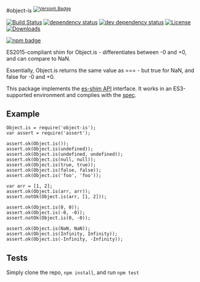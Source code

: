 \#object-is <sup>[![Version\ Badge](http://versionbadg.es/es-shims/object-is.svg)](https://npmjs.org/package/object-is)</sup>

[![Build Status](https://travis-ci.org/es-shims/object-is.svg)](https://travis-ci.org/es-shims/object-is) [![dependency status](https://david-dm.org/es-shims/object-is.svg)](https://david-dm.org/es-shims/object-is) [![dev dependency status](https://david-dm.org/es-shims/object-is/dev-status.svg)](https://david-dm.org/es-shims/object-is#info=devDependencies) [![License](http://img.shields.io/npm/l/object-is.svg)](LICENSE) [![Downloads](http://img.shields.io/npm/dm/object-is.svg)](http://npm-stat.com/charts.html?package=object-is)

[![npm badge](https://nodei.co/npm/object-is.png?downloads=true&stars=true)](https://npmjs.org/package/object-is)

ES2015-compliant shim for Object.is - differentiates between -0 and +0, and can compare to NaN.

Essentially, Object.is returns the same value as === - but true for NaN, and false for -0 and +0.

This package implements the [es-shim API](https://github.com/es-shims/api) interface. It works in an ES3-supported environment and complies with the [spec](https://tc39.es/ecma262).

Example
-------

    Object.is = require('object-is');
    var assert = require('assert');

    assert.ok(Object.is());
    assert.ok(Object.is(undefined));
    assert.ok(Object.is(undefined, undefined));
    assert.ok(Object.is(null, null));
    assert.ok(Object.is(true, true));
    assert.ok(Object.is(false, false));
    assert.ok(Object.is('foo', 'foo'));

    var arr = [1, 2];
    assert.ok(Object.is(arr, arr));
    assert.notOk(Object.is(arr, [1, 2]));

    assert.ok(Object.is(0, 0));
    assert.ok(Object.is(-0, -0));
    assert.notOk(Object.is(0, -0));

    assert.ok(Object.is(NaN, NaN));
    assert.ok(Object.is(Infinity, Infinity));
    assert.ok(Object.is(-Infinity, -Infinity));

Tests
-----

Simply clone the repo, `npm install`, and run `npm test`
